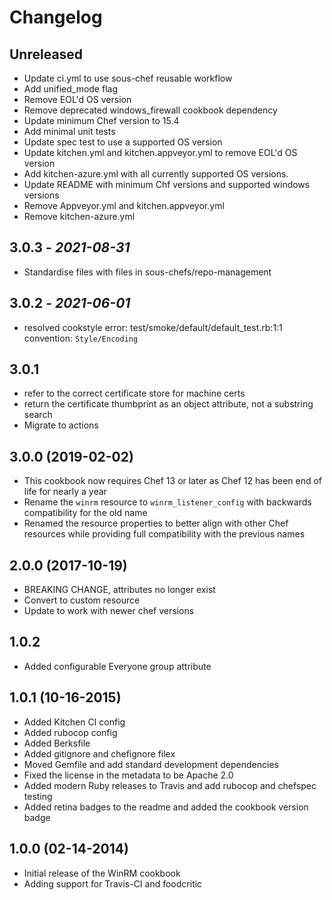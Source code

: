 # Changelog

## Unreleased

- Update ci.yml to use sous-chef reusable workflow
- Add unified_mode flag
- Remove EOL'd OS version
- Remove deprecated windows_firewall cookbook dependency
- Update minimum Chef version to 15.4
- Add minimal unit tests
- Update spec test to use a supported OS version
- Update kitchen.yml and kitchen.appveyor.yml to remove EOL'd OS version
- Add kitchen-azure.yml with all currently supported OS versions.
- Update README with minimum Chf versions and supported windows versions
- Remove Appveyor.yml and kitchen.appveyor.yml
- Remove kitchen-azure.yml

## 3.0.3 - *2021-08-31*

- Standardise files with files in sous-chefs/repo-management

## 3.0.2 - *2021-06-01*

- resolved cookstyle error: test/smoke/default/default_test.rb:1:1 convention: `Style/Encoding`

## 3.0.1

- refer to the correct certificate store for machine certs
- return the certificate thumbprint as an object attribute, not a substring search
- Migrate to actions

## 3.0.0 (2019-02-02)

- This cookbook now requires Chef 13 or later as Chef 12 has been end of life for nearly a year
- Rename the `winrm` resource to `winrm_listener_config` with backwards compatibility for the old name
- Renamed the resource properties to better align with other Chef resources while providing full compatibility with the previous names

## 2.0.0 (2017-10-19)

- BREAKING CHANGE, attributes no longer exist
- Convert to custom resource
- Update to work with newer chef versions

## 1.0.2

- Added configurable Everyone group attribute

## 1.0.1 (10-16-2015)

- Added Kitchen CI config
- Added rubocop config
- Added Berksfile
- Added gitignore and chefignore filex
- Moved Gemfile and add standard development dependencies
- Fixed the license in the metadata to be Apache 2.0
- Added modern Ruby releases to Travis and add rubocop and chefspec testing
- Added retina badges to the readme and added the cookbook version badge

## 1.0.0 (02-14-2014)

- Initial release of the WinRM cookbook
- Adding support for Travis-CI and foodcritic
